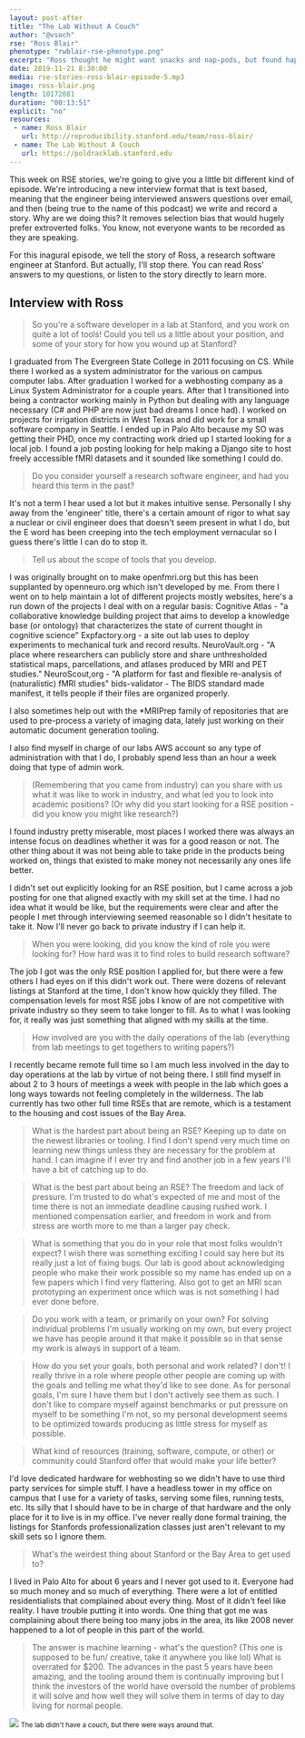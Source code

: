 ```yaml
---
layout: post-after
title: "The Lab Without A Couch"
author: "@vsoch"
rse: "Ross Blair"
phenotype: "rwblair-rse-phenotype.png"
excerpt: "Ross thought he might want snacks and nap-pods, but found happiness in The Lab Without A Couch"
date: 2019-11-21 8:30:00
media: rse-stories-ross-blair-episode-5.mp3
image: ross-blair.png
length: 10172081
duration: "00:13:51"
explicit: "no"
resources:
 - name: Ross Blair
   url: http://reproducibility.stanford.edu/team/ross-blair/
 - name: The Lab Without A Couch
   url: https://poldracklab.stanford.edu
---
```


This week on RSE stories, we're going to give you a little bit different kind of episode.
We're introducing a new interview format that is text based, meaning that the engineer
being interviewed answers questions over email, and then (being true to the name of
this podcast) we write and record a story. Why are we doing this? It removes selection
bias that would hugely prefer extroverted folks. You know, not everyone wants to be
recorded as they are speaking.

For this inagural episode, we tell the story of Ross, a research software engineer
at Stanford. But actually, I'll stop there. You can read Ross' answers to my questions,
or listen to the story directly to learn more.

## Interview with Ross

> So you're a software developer in a lab at Stanford, and you work on
> quite a lot of tools! Could you tell us a little about your position, and some of your
> story for how you wound up at Stanford?

I graduated from The Evergreen State College in 2011 focusing on CS. While there I worked as a system administrator for the various on campus computer labs. After graduation I worked for a webhosting company as a Linux System Administrator for a couple years. After that I transitioned into being a contractor working mainly in Python but dealing with any language necessary (C# and PHP are now just bad dreams I once had). I worked on projects for irrigation districts in West Texas and did work for a small software company in Seattle. I ended up in Palo Alto because my SO was getting their PHD, once my contracting work dried up I started looking for a local job. I found a job posting looking for help making a Django site to host freely accessible fMRI datasets and it sounded like something I could do.

> Do you consider yourself a research software engineer, and had you heard this
> term in the past?

It's not a term I hear used a lot but it makes intuitive sense. Personally I shy away from the 'engineer' title, there's a certain amount of rigor to what say a nuclear or civil engineer does that doesn't seem present in what I do, but the E word has been creeping into the tech employment vernacular so I guess there's little I can do to stop it.

> Tell us about the scope of tools that you develop.

I was originally brought on to make openfmri.org but this has been supplanted by openneuro.org which isn't developed by me. From there I went on to  help maintain a lot of different projects mostly websites, here's a run down of the projects I deal with on a regular basis:
Cognitive Atlas - "a collaborative knowledge building project that aims to develop a knowledge base (or ontology) that characterizes the state of current thought in cognitive science"
Expfactory.org - a site out lab uses to deploy experiments to mechanical turk and record results.
NeuroVault.org - "A place where researchers can publicly store and share unthresholded statistical maps, parcellations, and atlases produced by MRI and PET studies."
NeuroScout,org - "A platform for fast and flexible re-analysis of (naturalistic) fMRI studies"
bids-validator - The BIDS standard made manifest, it tells people if their files are organized properly.

I also sometimes help out with the *MRIPrep family of repositories that are used to pre-process a variety of imaging data, lately just working on their automatic document generation tooling.

I also find myself in charge of our labs AWS account so any type of administration with that I do, I probably spend less than an hour a week doing that type of admin work.


> (Remembering that you came from industry) can you share with us what it was like
> to work in industry, and what led you to look into academic positions? (Or why did
> you start looking for a RSE position - did you know you might like research?)

I found industry pretty miserable, most places I worked there was always an intense focus on deadlines whether it was for a good reason or not. The other thing about it was not being able to take pride in the products being worked on, things that existed to make money not necessarily any ones life better.

I didn't set out explicitly looking for an RSE position, but I came across a job posting for one that aligned exactly with my skill set at the time. I had no idea what it would be like, but the requirements were clear and after the people I met through interviewing seemed reasonable so I didn't hesitate to take it. Now I'll never go back to private industry if I can help it.

> When you were looking, did you know the kind of role you were looking for?
> How hard was it to find roles to build research software?

The job I got was the only RSE position I applied for, but there were a few others I had eyes on if this didn't work out. There were dozens of relevant listings at Stanford at the time, I don't know how quickly they filled. The compensation levels for most RSE jobs I know of are not competitive with private industry so they seem to take longer to fill. As to what I was looking for, it really was just something that aligned with my skills at the time.

> How involved are you with the daily operations of the lab (everything from lab
> meetings to get togethers to writing papers?)

I recently became remote full time so I am much less involved in the day to day operations at the lab by virtue of not being there. I still find myself in about 2 to 3 hours of meetings a week with people in the lab which goes a long ways towards not feeling completely in the wilderness. The lab currently has two other full time RSEs that are remote, which is a testament to the housing and cost issues of the Bay Area.

> What is the hardest part about being an RSE?
Keeping up to date on the newest libraries or tooling. I find I don't spend very much time on learning new things unless they are necessary for the problem at hand. I can imagine if I ever try and find another job in a few years I'll have a bit of catching up to do.

> What is the best part about being an RSE?
The freedom and lack of pressure. I'm trusted to do what's expected of me and most of the time there is not an immediate deadline causing rushed work. I mentioned compensation earlier, and freedom in work and from stress are worth more to me than a larger pay check.

> What is something that you do in your role that most folks wouldn't expect?
I wish there was something exciting I could say here but its really just a lot of fixing bugs. Our lab is good about acknowledging people who make their work possible so my name has ended up on a few papers which I find very flattering. Also got to get an MRI scan prototyping an experiment once which was is not something I had ever done before.

> Do you work with a team, or primarily on your own?
For solving individual problems I'm usually working on my own, but every project we have has people around it that make it possible so in that sense my work is always in support of a team.

> How do you set your goals, both personal and work related?
I don't! I really thrive in a role where people other people are coming up with the goals and telling me what they'd like to see done. As for personal goals, I'm sure I have them but I don't actively see them as such. I don't like to compare myself against benchmarks or put pressure on myself to be something I'm not, so my personal development seems to be optimized towards producing as little stress for myself as possible.

> What kind of resources (training, software, compute, or other) or community
> could Stanford offer that would make your life better?

I'd love dedicated hardware for webhosting so we didn't have to use third party services for simple stuff. I have a headless tower in my office on campus that I use for a variety of tasks, serving some files, running tests, etc. Its silly that I should have to be in charge of that hardware and the only place for it to live is in my office. I've never really done formal training, the listings for Stanfords professionalization classes just aren't relevant to my skill sets so I ignore them.

> What's the weirdest thing about Stanford or the Bay Area to get used to?

I lived in Palo Alto for about 6 years and I never got used to it. Everyone had so much money and so much of everything. There were a lot of entitled residentialists that complained about every thing. Most of it didn't feel like reality. I have trouble putting it into words. One thing that got me was complaining about there being too many jobs in the area, its like 2008 never happened to a lot of people in this part of the world.

> The answer is machine learning - what's the question? (This one is supposed to be fun/
> creative, take it anywhere you like lol)
What is overrated for $200. The advances in the past 5 years have been amazing, and the tooling around them is continually improving but I think the investors of the world have oversold the number of problems it will solve and how well they will solve them in terms of day to day living for normal people.


<img src="{{ site.baseurl }}/assets/img/posts/lab-couch.JPG">
<small>The lab didn't have a couch, but there were ways around that.</small>
